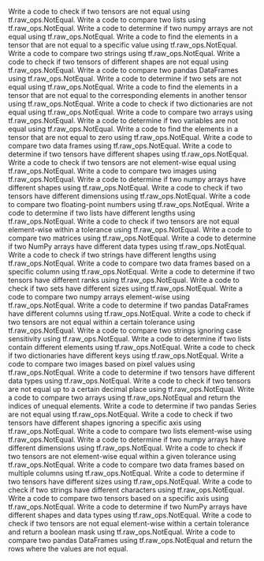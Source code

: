 Write a code to check if two tensors are not equal using tf.raw_ops.NotEqual.
Write a code to compare two lists using tf.raw_ops.NotEqual.
Write a code to determine if two numpy arrays are not equal using tf.raw_ops.NotEqual.
Write a code to find the elements in a tensor that are not equal to a specific value using tf.raw_ops.NotEqual.
Write a code to compare two strings using tf.raw_ops.NotEqual.
Write a code to check if two tensors of different shapes are not equal using tf.raw_ops.NotEqual.
Write a code to compare two pandas DataFrames using tf.raw_ops.NotEqual.
Write a code to determine if two sets are not equal using tf.raw_ops.NotEqual.
Write a code to find the elements in a tensor that are not equal to the corresponding elements in another tensor using tf.raw_ops.NotEqual.
Write a code to check if two dictionaries are not equal using tf.raw_ops.NotEqual.
Write a code to compare two arrays using tf.raw_ops.NotEqual.
Write a code to determine if two variables are not equal using tf.raw_ops.NotEqual.
Write a code to find the elements in a tensor that are not equal to zero using tf.raw_ops.NotEqual.
Write a code to compare two data frames using tf.raw_ops.NotEqual.
Write a code to determine if two tensors have different shapes using tf.raw_ops.NotEqual.
Write a code to check if two tensors are not element-wise equal using tf.raw_ops.NotEqual.
Write a code to compare two images using tf.raw_ops.NotEqual.
Write a code to determine if two numpy arrays have different shapes using tf.raw_ops.NotEqual.
Write a code to check if two tensors have different dimensions using tf.raw_ops.NotEqual.
Write a code to compare two floating-point numbers using tf.raw_ops.NotEqual.
Write a code to determine if two lists have different lengths using tf.raw_ops.NotEqual.
Write a code to check if two tensors are not equal element-wise within a tolerance using tf.raw_ops.NotEqual.
Write a code to compare two matrices using tf.raw_ops.NotEqual.
Write a code to determine if two NumPy arrays have different data types using tf.raw_ops.NotEqual.
Write a code to check if two strings have different lengths using tf.raw_ops.NotEqual.
Write a code to compare two data frames based on a specific column using tf.raw_ops.NotEqual.
Write a code to determine if two tensors have different ranks using tf.raw_ops.NotEqual.
Write a code to check if two sets have different sizes using tf.raw_ops.NotEqual.
Write a code to compare two numpy arrays element-wise using tf.raw_ops.NotEqual.
Write a code to determine if two pandas DataFrames have different columns using tf.raw_ops.NotEqual.
Write a code to check if two tensors are not equal within a certain tolerance using tf.raw_ops.NotEqual.
Write a code to compare two strings ignoring case sensitivity using tf.raw_ops.NotEqual.
Write a code to determine if two lists contain different elements using tf.raw_ops.NotEqual.
Write a code to check if two dictionaries have different keys using tf.raw_ops.NotEqual.
Write a code to compare two images based on pixel values using tf.raw_ops.NotEqual.
Write a code to determine if two tensors have different data types using tf.raw_ops.NotEqual.
Write a code to check if two tensors are not equal up to a certain decimal place using tf.raw_ops.NotEqual.
Write a code to compare two arrays using tf.raw_ops.NotEqual and return the indices of unequal elements.
Write a code to determine if two pandas Series are not equal using tf.raw_ops.NotEqual.
Write a code to check if two tensors have different shapes ignoring a specific axis using tf.raw_ops.NotEqual.
Write a code to compare two lists element-wise using tf.raw_ops.NotEqual.
Write a code to determine if two numpy arrays have different dimensions using tf.raw_ops.NotEqual.
Write a code to check if two tensors are not element-wise equal within a given tolerance using tf.raw_ops.NotEqual.
Write a code to compare two data frames based on multiple columns using tf.raw_ops.NotEqual.
Write a code to determine if two tensors have different sizes using tf.raw_ops.NotEqual.
Write a code to check if two strings have different characters using tf.raw_ops.NotEqual.
Write a code to compare two tensors based on a specific axis using tf.raw_ops.NotEqual.
Write a code to determine if two NumPy arrays have different shapes and data types using tf.raw_ops.NotEqual.
Write a code to check if two tensors are not equal element-wise within a certain tolerance and return a boolean mask using tf.raw_ops.NotEqual.
Write a code to compare two pandas DataFrames using tf.raw_ops.NotEqual and return the rows where the values are not equal.
